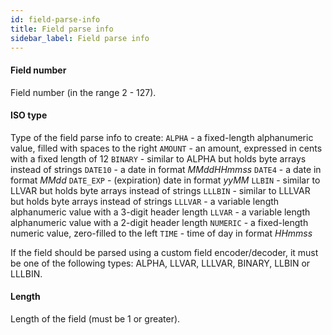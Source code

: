 ```yaml
---
id: field-parse-info
title: Field parse info
sidebar_label: Field parse info
---
```

#### Field number
Field number (in the range 2 - 127).

#### ISO type
Type of the field parse info to create:
<code>ALPHA</code> - a fixed-length alphanumeric value, filled with spaces to the right
<code>AMOUNT</code> - an amount, expressed in cents with a fixed length of 12
<code>BINARY</code> - similar to ALPHA but holds byte arrays instead of strings
<code>DATE10</code> - a date in format <i>MMddHHmmss</i>
<code>DATE4</code> - a date in format <i>MMdd</i>
<code>DATE_EXP</code> - (expiration) date in format <i>yyMM</i>
<code>LLBIN</code> - similar to LLVAR but holds byte arrays instead of strings
<code>LLLBIN</code> - similar to LLLVAR but holds byte arrays instead of strings
<code>LLLVAR</code> - a variable length alphanumeric value with a 3-digit header length
<code>LLVAR</code> - a variable length alphanumeric value with a 2-digit header length
<code>NUMERIC</code> - a fixed-length numeric value, zero-filled to the left
<code>TIME</code> - time of day in format <i>HHmmss</i>

If the field should be parsed using a custom field encoder/decoder, it must be one of the following types: ALPHA, LLVAR, LLLVAR, BINARY, LLBIN or LLLBIN.

#### Length
Length of the field (must be 1 or greater).

